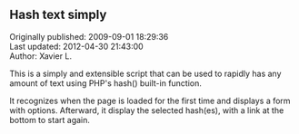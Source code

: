 ## Hash text simply  
Originally published: 2009-09-01 18:29:36  
Last updated: 2012-04-30 21:43:00  
Author: Xavier L.  
  
This is a simply and extensible script that can be used to rapidly has any amount of text using PHP's hash() built-in function.

It recognizes when the page is loaded for the first time and displays a form with options. Afterward, it display the selected hash(es), with a link at the bottom to start again.